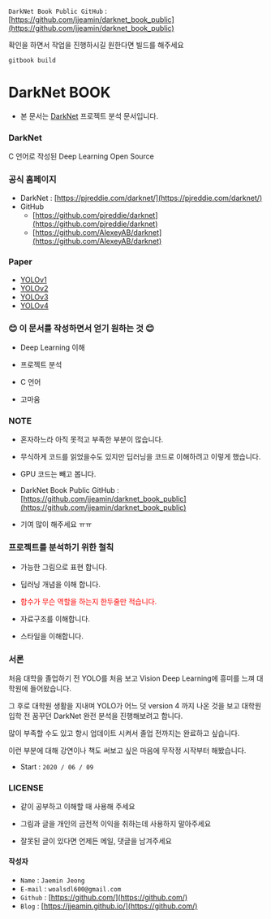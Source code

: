`DarkNet Book Public GitHub` : [https://github.com/jjeamin/darknet_book_public](https://github.com/jjeamin/darknet_book_public)

확인을 하면서 작업을 진행하시길 원한다면 빌드를 해주세요

```
gitbook build
```

# DarkNet BOOK

- 본 문서는 [DarkNet](https://github.com/pjreddie/darknet) 프로젝트 분석 문서입니다.

### DarkNet

C 언어로 작성된 Deep Learning Open Source

### 공식 홈페이지

- DarkNet : [https://pjreddie.com/darknet/](https://pjreddie.com/darknet/)
- GitHub
  + [https://github.com/pjreddie/darknet](https://github.com/pjreddie/darknet)
  + [https://github.com/AlexeyAB/darknet](https://github.com/AlexeyAB/darknet)

### Paper

- [YOLOv1](https://arxiv.org/abs/1506.02640)
- [YOLOv2](https://arxiv.org/abs/1612.08242)
- [YOLOv3](https://arxiv.org/abs/1804.02767)
- [YOLOv4](https://arxiv.org/abs/2004.10934)

### :blush: 이 문서를 작성하면서 얻기 원하는 것 :blush:

- Deep Learning 이해

- 프로젝트 분석

- C 언어

- 고마움

### NOTE

- 혼자하느라 아직 못적고 부족한 부분이 많습니다.

- 무식하게 코드를 읽었을수도 있지만 딥러닝을 코드로 이해하려고 이렇게 했습니다.

- GPU 코드는 빼고 봅니다.

- DarkNet Book Public GitHub : [https://github.com/jjeamin/darknet_book_public](https://github.com/jjeamin/darknet_book_public)

- 기여 많이 해주세요 ㅠㅠ

### 프로젝트를 분석하기 위한 철칙

- 가능한 그림으로 표현 합니다.

- 딥러닝 개념을 이해 합니다.

- <span style="color:red"> 함수가 무슨 역할을 하는지 한두줄만 적습니다. </span>

- 자료구조를 이해합니다.

- 스타일을 이해합니다.

### 서론

처음 대학을 졸업하기 전 YOLO를 처음 보고 Vision Deep Learning에 흥미를 느껴 대학원에 들어왔습니다.

그 후로 대학원 생활을 지내며 YOLO가 어느 덧 version 4 까지 나온 것을 보고 대학원 입학 전 꿈꾸던 DarkNet 완전 분석을 진행해보려고 합니다.

많이 부족할 수도 있고 항시 업데이트 시켜서 졸업 전까지는 완료하고 싶습니다.

이런 부분에 대해 강연이나 책도 써보고 싶은 마음에 무작정 시작부터 해봤습니다.

- Start : `2020 / 06 / 09`

### LICENSE

- 같이 공부하고 이해할 때 사용해 주세요

- 그림과 글을 개인의 금전적 이익을 취하는데 사용하지 말아주세요

- 잘못된 글이 있다면 언제든 메일, 댓글을 남겨주세요

#### 작성자

- `Name` : `Jaemin Jeong`
- `E-mail` : `woalsdl600@gmail.com`
- `Github` : [https://github.com/](https://github.com/)
- `Blog` : [https://jjeamin.github.io/](https://github.com/)
